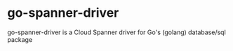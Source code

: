 # go-spanner-driver
go-spanner-driver is a Cloud Spanner driver for Go's (golang) database/sql package
